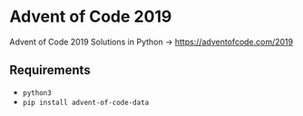 # Advent of Code 2019

Advent of Code 2019 Solutions in Python → https://adventofcode.com/2019

## Requirements

* `python3`
* `pip install advent-of-code-data`
